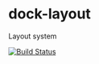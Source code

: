 # dock-layout

Layout system

[![Build Status](https://github.com/1kbgz/dock-layout/actions/workflows/build.yml/badge.svg?branch=main&event=push)](https://github.com/1kbgz/dock-layout/actions/workflows/build.yml)
